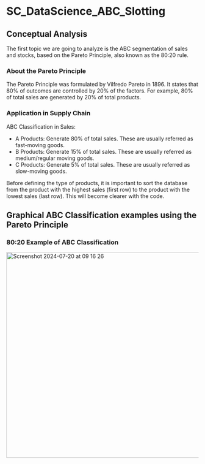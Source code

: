 # SC_DataScience_ABC_Slotting

## Conceptual Analysis

The first topic we are going to analyze is the ABC segmentation of sales and stocks, based on the Pareto Principle, also known as the 80:20 rule.

### About the Pareto Principle
The Pareto Principle was formulated by Vilfredo Pareto in 1896. It states that 80% of outcomes are controlled by 20% of the factors. For example, 80% of total sales are generated by 20% of total products.

### Application in Supply Chain

ABC Classification in Sales:
  - A Products: Generate 80% of total sales. These are usually referred as fast-moving goods.
  - B Products: Generate 15% of total sales. These are usually referred as medium/regular moving goods.
  - C Products: Generate 5% of total sales. These are usually referred as slow-moving goods.

Before defining the type of products, it is important to sort the database from the product with the highest sales (first row) to the product with the lowest sales (last row). This will become clearer with the code.

## Graphical ABC Classification examples using the Pareto Principle

### 80:20 Example of ABC Classification

<img width="537" alt="Screenshot 2024-07-20 at 09 16 26" src="https://github.com/user-attachments/assets/3176d7f6-0b3c-4885-a446-99d710005ee6">

















